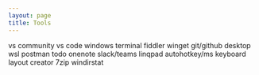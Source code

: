 ```yaml
---
layout: page
title: Tools
---
```


vs community
vs code
windows terminal
fiddler
winget
git/github desktop
wsl
postman
todo
onenote
slack/teams
linqpad
autohotkey/ms keyboard layout creator
7zip
windirstat
<vscodeextensions>
